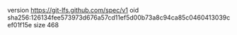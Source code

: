 version https://git-lfs.github.com/spec/v1
oid sha256:126134fee573973d676a57cd11ef5d00b73a8c94ca85c0460413039cef01f15e
size 468

